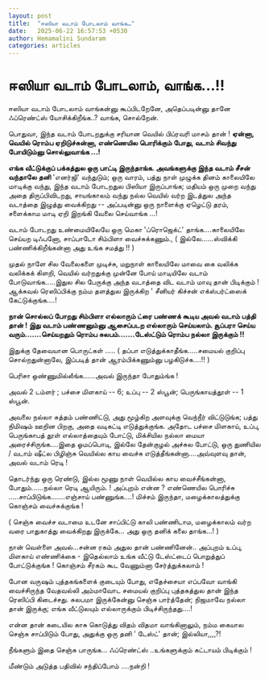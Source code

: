 ```yaml
---
layout: post
title:  "ஈஸியா வடாம் போடலாம் வாங்க…"
date:   2025-06-22 16:57:53 +0530
author: Hemamalini Sundaram
categories: articles
---
```


#  ஈஸியா வடாம் போடலாம், வாங்க...!! 

ஈஸியா வடாம் போடலாம் வாங்கன்னு கூப்பிடறேனே, அதெப்படின்னு தானே ஃப்ரெண்ட்ஸ்
யோசிக்கிறீங்க..? வாங்க, சொல்றேன்.

பொதுவா, இந்த வடாம் போடறதுக்கு சரியான வெயில் பிப்ரவரி மாசம் தான் ! **ஏன்னா, வெயில்
ரொம்ப ஏறிடுச்சுன்னா, எண்ணெயில பொரிக்கும் போது, வடாம் சிவந்து போயிடும்னு சொல்லுவாங்க
...!**

**எங்க வீட்டுக்குப் பக்கத்துல ஒரு பாட்டி இருந்தாங்க. அவங்களுக்கு இந்த வடாம் சீசன் வந்தாலே
தனி** 'எனர்ஜி' வந்துடும்; ஒரு வாரம், பத்து நாள் முழுக்க தினம் காலையிலே மாடிக்கு
வந்து, இந்த வடாம் போடறதுல பிஸியா இருப்பாங்க; மதியம் ஒரு முறை வந்து அதை
திருப்பிவிடறது, சாயங்காலம் வந்து நல்ல வெயில் வர்ற இடத்துல அந்த வடாத்தை இழுத்து
வைக்கிறது -- அப்படின்னு ஒரு நாளைக்கு ஏழெட்டு தரம், சளைக்காம மாடி ஏறி இறங்கி வேலை
செய்வாங்க ...!

வடாம் போடறது உண்மையிலேயே ஒரு மெகா 'ப்ரொஜெக்ட்' தாங்க....காலையிலே செய்யற டிஃபனோ,
சாப்பாடோ சிம்பிளா வைச்சுக்கணும்., ( இல்லே......ஸ்விக்கி பண்ணிக்கிறீங்கன்னா அது உங்க
சமத்து !! )

முதல் நாளே சில வேலைகளை முடிச்சு, மறுநாள் காலையிலே மாவை கை வலிக்க வலிக்கக்
கிளறி, வெயில் வர்றதுக்கு முன்னே போய் மாடியிலே வடாம் போடுவாங்க.....இதுல சில
பேருக்கு அந்த வடாத்தை விட வடாம் மாவு தான் பிடிக்கும் ! ஆக்சுவல் ரெஸிப்பிக்கு நம்ம
தளத்துல இருக்கிற ' சீனியர் கிச்சன் எக்ஸ்பர்ட்ஸைக் கேட்டுக்குங்க....!

**நான் சொல்லப் போறது சிம்பிளா எல்லாரும் ட்ரை பண்ணக் கூடிய அவல் வடாம் பத்தி தான் ! இது
வடாம் பண்ணனும்னு ஆசைப்படற எல்லாரும் செய்யலாம். சூப்பரா செய்ய வரும்.......செய்யறதும்
ரொம்ப சுலபம்.......டேஸ்ட்டும் ரொம்ப நல்லா இருக்கும் !!**

இதுக்கு தேவையான பொருட்கள் ..... ( தப்பா எடுத்துக்காதீங்க.....சமையல் குறிப்பு
சொல்றதுன்னாலே, இப்படித் தான் ஆரம்பிக்கணும்னு பழகிடுச்சு....!! )

பெரிசா ஒண்ணுமில்லீங்க......அவல் இருந்தா போதும்ங்க !

அவல் 2 டம்ளர் ; பச்சை மிளகாய் -- 6; உப்பு -- 2 ஸ்பூன்; பெருங்காயத்தூள் -- 1 ஸ்பூன்.

அவலை நல்லா சுத்தம் பண்ணிட்டு, அது மூழ்கிற அளவுக்கு வெந்நீர் விட்டுடுங்க; பத்து நிமிஷம்
ஊறின பிறகு, அதை வடிகட்டி எடுத்துக்குங்க. அதோட பச்சை மிளகாய், உப்பு, பெருங்காபத்
தூள் எல்லாத்தையும் போட்டு, மிக்சியில நல்லா மையா அரைச்சிருங்க....இதை ஓமப்பொடி, இல்லே
தேன்குழல் அச்சுல போட்டு, ஒரு துணியில / வடாம் ஷீட்ல பிழிஞ்சு வெயில்ல காய வைச்சு
எடுத்தீங்கன்னா....அவ்வுளவு தான், அவல் வடாம் ரெடி !

தொடர்ந்து ஒரு ரெண்டு, இல்ல மூணு நாள் வெயில்ல காய வைச்சீங்கன்னா, போதும்......நல்லா
ரெடி ஆயிரும். ! அப்புறம் என்ன ? எண்ணெயில பொரிச்சு .....சாப்பிடுங்க.......எஞ்சாய்
பண்ணுங்க....! மிச்சம் இருந்தா, மழைக்காலத்துக்கு கொஞ்சம் வைச்சுக்குங்க !

( செஞ்சு வைச்ச வடாமை உடனே சாப்பிட்டு காலி பண்ணிடாம, மழைக்காலம் வர்ற வரை
பாதுகாத்து வைக்கிறது இருக்கே... அது ஒரு தனிக் கலை தாங்க...! )

நான் வெள்ளை அவல்...சன்ன ரகம் அதுல தான் பண்ணினேன்.. அப்புறம் உப்பு, மிளகாய் எண்ணிக்கை -
இதெல்லாம் உங்க வீட்டு டேஸ்ட்டைப் பொறுத்துப் போட்டுக்குங்க ! கொஞ்சம் சீரகம் கூட வேணும்னா
சேர்த்துக்கலாம் !

போன வருஷம் புத்தகங்களைக் குடையும் போது, எதேச்சையா எப்பவோ வாங்கி வைச்சிருந்த
வேதவல்லி அம்மாவோட சமையல் குறிப்பு புத்தகத்துல தான் இந்த ரெஸிப்பி கிடைச்சது. சுலபமா
இருக்கேன்னு செஞ்சு பார்த்தேன்; நிஜமாவே நல்லா தான் இருக்கு; எங்க வீட்டுலயும்
எல்லாருக்கும் பிடிச்சிருந்தது....!

என்ன தான் கடையில காசு கொடுத்து விதம் விதமா வாங்கினாலும், நம்ம கையால செஞ்சு
சாப்பிடும் போது, அதுக்கு ஒரு தனி ' டேஸ்ட்' தான்; இல்லியா,,,,?!

நீங்களும் இதை செஞ்சு பாருங்க... ஃப்ரெண்ட்ஸ் ..உங்களுக்கும் கட்டாயம் பிடிக்கும் !

மீண்டும் அடுத்த பதிவில் சந்திப்போம் ....நன்றி !
